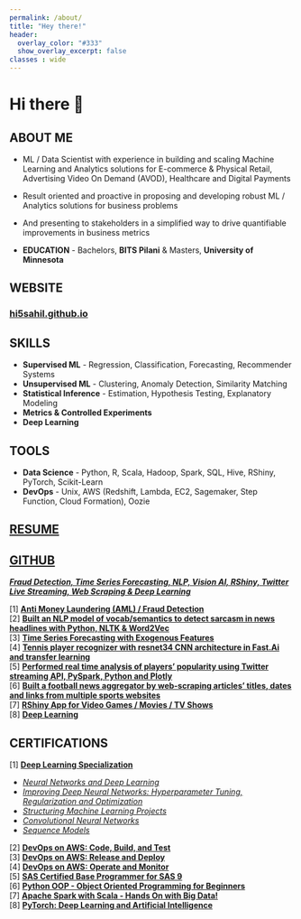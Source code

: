 ```yaml
---
permalink: /about/
title: "Hey there!"
header:
  overlay_color: "#333"
  show_overlay_excerpt: false
classes : wide
---
```


# Hi there 👋

<!--
**hi5sahil/hi5sahil** is a ✨ _special_ ✨ repository because its `README.md` (this file) appears on your GitHub profile.

Here are some ideas to get you started:

- 🔭 I’m currently working on ...
- 🌱 I’m currently learning ...
- 👯 I’m looking to collaborate on ...
- 🤔 I’m looking for help with ...
- 💬 Ask me about ...
- 📫 How to reach me: ...
- 😄 Pronouns: ...
- ⚡ Fun fact: ...
-->

## ABOUT ME

* ML / Data Scientist with experience in building and scaling Machine Learning and Analytics solutions for E-commerce & Physical Retail, Advertising Video On Demand (AVOD), Healthcare and Digital Payments

* Result oriented and proactive in proposing and developing robust ML / Analytics solutions for business problems 

* And presenting to stakeholders in a simplified way to drive quantifiable improvements in business metrics

* **EDUCATION** - Bachelors, **BITS Pilani** & Masters, **University of Minnesota**

## WEBSITE

### [hi5sahil.github.io](https://hi5sahil.github.io/tags/)

## SKILLS

* **Supervised ML** - Regression, Classification, Forecasting, Recommender Systems
* **Unsupervised ML** - Clustering, Anomaly Detection, Similarity Matching
* **Statistical Inference** - Estimation, Hypothesis Testing, Explanatory Modeling
* **Metrics & Controlled Experiments** 
* **Deep Learning**

## TOOLS

* **Data Science** - Python, R, Scala, Hadoop, Spark, SQL, Hive, RShiny, PyTorch, Scikit-Learn
* **DevOps** - Unix, AWS (Redshift, Lambda, EC2, Sagemaker, Step Function, Cloud Formation), Oozie

## [RESUME](https://hi5sahil.github.io/resume/)

## [GITHUB](https://hi5sahil.github.io/tags/)

[**_Fraud Detection, Time Series Forecasting, NLP, Vision AI, RShiny, Twitter Live Streaming, Web Scraping & Deep Learning_**](https://hi5sahil.github.io/tags/)

[1] [**Anti Money Laundering (AML) / Fraud Detection**](https://hi5sahil.github.io/Anti-Money-Laundering/) <br>
[2] [**Built an NLP model of vocab/semantics to detect sarcasm in news headlines with Python, NLTK & Word2Vec**](https://hi5sahil.github.io/Sarcasm-Detection-in-News-Headlines/)	<br>
[3] [**Time Series Forecasting with Exogenous Features**](https://hi5sahil.github.io/Time-Series-Forecasting/) <br>
[4] [**Tennis player recognizer with resnet34 CNN architecture in Fast.Ai and transfer learning**](https://hi5sahil.github.io/Tennis-Player-Recognizer-Vision-AI/) <br>
[5] [**Performed real time analysis of players’ popularity using Twitter streaming API, PySpark, Python and Plotly**](https://inside18yard.blog/2017/01/06/football-players-popularity-analysis-through-twitter-streaming-api/) <br>
[6] [**Built a football news aggregator by web-scraping articles’ titles, dates and links from multiple sports websites**](https://inside18yard.blog/2017/01/14/news-aggregator-through-web-scraping/) <br> 
[7] [**RShiny App for Video Games / Movies / TV Shows**](https://hi5sahil.shinyapps.io/kaggle_movies_and_games/#) <br> 
[8] [**Deep Learning**](https://hi5sahil.github.io/dl/) <br>


## CERTIFICATIONS

[1] [**Deep Learning Specialization**](https://coursera.org/share/c10dd2ec806043d363b203b3bba20d49) <br>

* [*Neural Networks and Deep Learning*](https://coursera.org/share/36a4ace4808c80cf6e9e149ea25c902d)
* [*Improving Deep Neural Networks: Hyperparameter Tuning, Regularization and Optimization*](https://coursera.org/share/c18540323d765120573029b306de59bd)
* [*Structuring Machine Learning Projects*](https://coursera.org/share/bbf5d91de1cd59aede57bbbbdc03402e)
* [*Convolutional Neural Networks*](https://coursera.org/share/91188f0735958cdc3191cfd4b251e3f0)
* [*Sequence Models*](https://coursera.org/share/47f065764058f2ca9f2a99e0a42083b8)

[2] [**DevOps on AWS: Code, Build, and Test**](https://coursera.org/share/f4c5099fe09dd85904d56b79410af47c) <br>
[3] [**DevOps on AWS: Release and Deploy**](https://coursera.org/share/94583998cc7d0d5bedd87b188d9762bc) <br>
[4] [**DevOps on AWS: Operate and Monitor**](https://coursera.org/share/696f4605cb80af5a4a9b173495c3d8ca) <br>
[5] [**SAS Certified Base Programmer for SAS 9**](https://www.credly.com/badges/fa32e452-65a7-4cfc-8b91-f8dc82cfcaa4/linked_in_profile) <br>
[6] [**Python OOP - Object Oriented Programming for Beginners**](https://www.udemy.com/certificate/UC-20e68503-7bc7-43e9-9913-0ce73d9ec376/) <br>
[7] [**Apache Spark with Scala - Hands On with Big Data!**](https://www.udemy.com/certificate/UC-543bacda-340d-480e-9a8b-84415755b812/) <br>
[8] [**PyTorch: Deep Learning and Artificial Intelligence**](https://www.udemy.com/certificate/UC-643136e1-bc5c-491d-94d8-741bfba399f7/) <br>


